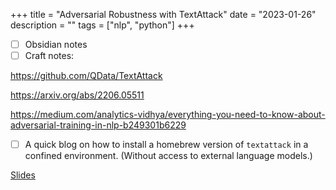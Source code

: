 +++
title = "Adversarial Robustness with TextAttack"
date = "2023-01-26"
description = ""
tags = ["nlp", "python"]
+++


- [ ] Obsidian notes
- [ ] Craft notes:

https://github.com/QData/TextAttack

https://arxiv.org/abs/2206.05511

https://medium.com/analytics-vidhya/everything-you-need-to-know-about-adversarial-training-in-nlp-b249301b6229


- [ ] A quick blog on how to install a homebrew version of `textattack` in a confined environment. (Without access to external language models.)


[Slides](https://gamma.app/docs/Adversarial-Robustness-in-NLP-models-ixlmda005wxpxfg?mode=doc)